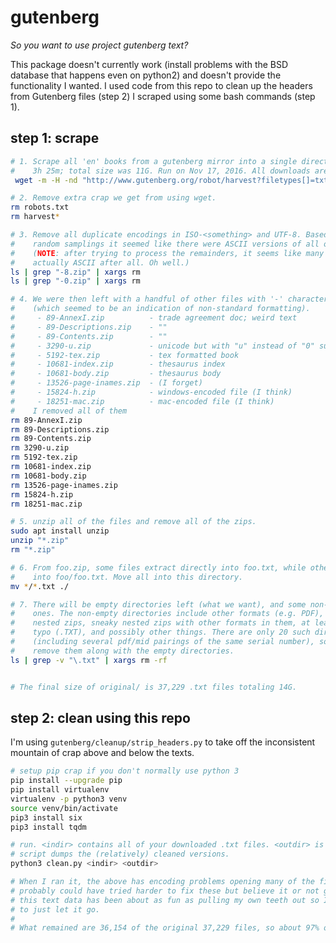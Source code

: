 # gutenberg

_So you want to use project gutenberg text?_

This package doesn't currently work (install problems with the BSD database that
happens even on python2) and doesn't provide the functionality I wanted. I used
code from this repo to clean up the headers from Gutenberg files (step 2) I
scraped using some bash commands (step 1).

## step 1: scrape

```bash
# 1. Scrape all 'en' books from a gutenberg mirror into a single directory. Took
#    3h 25m; total size was 11G. Run on Nov 17, 2016. All downloads are ".zip".
 wget -m -H -nd "http://www.gutenberg.org/robot/harvest?filetypes[]=txt&langs[]=en"

# 2. Remove extra crap we get from using wget.
rm robots.txt
rm harvest*

# 3. Remove all duplicate encodings in ISO-<something> and UTF-8. Based on a few
#    random samplings it seemed like there were ASCII versions of all of these.
#    (NOTE: after trying to process the remainders, it seems like many aren't
#    actually ASCII after all. Oh well.)
ls | grep "-8.zip" | xargs rm
ls | grep "-0.zip" | xargs rm

# 4. We were then left with a handful of other files with '-' characters in them
#    (which seemed to be an indication of non-standard formatting).
#     - 89-AnnexI.zip          - trade agreement doc; weird text
#     - 89-Descriptions.zip    - ""
#     - 89-Contents.zip        - ""
#     - 3290-u.zip             - unicode but with "u" instead of "0" suffix
#     - 5192-tex.zip           - tex formatted book
#     - 10681-index.zip        - thesaurus index
#     - 10681-body.zip         - thesaurus body
#     - 13526-page-inames.zip  - (I forget)
#     - 15824-h.zip            - windows-encoded file (I think)
#     - 18251-mac.zip          - mac-encoded file (I think)
#    I removed all of them
rm 89-AnnexI.zip
rm 89-Descriptions.zip
rm 89-Contents.zip
rm 3290-u.zip
rm 5192-tex.zip
rm 10681-index.zip
rm 10681-body.zip
rm 13526-page-inames.zip
rm 15824-h.zip
rm 18251-mac.zip

# 5. unzip all of the files and remove all of the zips.
sudo apt install unzip
unzip "*.zip"
rm "*.zip"

# 6. From foo.zip, some files extract directly into foo.txt, while other extract
#    into foo/foo.txt. Move all into this directory.
mv */*.txt ./

# 7. There will be empty directories left (what we want), and some non-empty
#    ones. The non-empty directories include other formats (e.g. PDF), sneaky
#    nested zips, sneaky nested zips with other formats in them, at least one
#    typo (.TXT), and possibly other things. There are only 20 such directories
#    (including several pdf/mid pairings of the same serial number), so we just
#    remove them along with the empty directories.
ls | grep -v "\.txt" | xargs rm -rf


# The final size of original/ is 37,229 .txt files totaling 14G.
```

## step 2: clean using this repo

I'm using `gutenberg/cleanup/strip_headers.py` to take off the inconsistent
mountain of crap above and below the texts.

```bash
# setup pip crap if you don't normally use python 3
pip install --upgrade pip
pip install virtualenv
virtualenv -p python3 venv
source venv/bin/activate
pip3 install six
pip3 install tqdm

# run. <indir> contains all of your downloaded .txt files. <outdir> is where the
# script dumps the (relatively) cleaned versions.
python3 clean.py <indir> <outdir>

# When I ran it, the above has encoding problems opening many of the files. I
# probably could have tried harder to fix these but believe it or not getting
# this text data has been about as fun as pulling my own teeth out so I decided
# to just let it go.
#
# What remained are 36,154 of the original 37,229 files, so about 97% of them.
```
